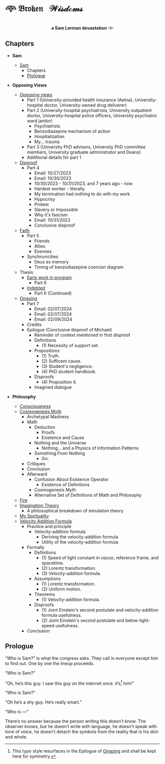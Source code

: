 # 𖥸 $\mathfrak{Broken}$ &nbsp; $\mathcal{Wisdoms}$

<p align='center'>
</br><b>a Sam Lerman devastation</b> 𖥸</br>
</p>

## Chapters

- **Sam**
  - [Sam](https://github.com/slerman12/BrokenWisdoms/blob/main/1-Sam.md)  
    - Chapters
    - [Prologue](#prologue)

- **Opposing Views**

  - [Opposing views](https://github.com/slerman12/BrokenWisdoms/blob/main/2-Opposing-views.md)
    - Part 1 (University-provided health insurance (Aetna), University-hospital doctor, University-owned drug deliverer)
    - Part 2 (University-hospital psychiatrists, University outpatient doctor, University-hospital police officers, University psychiatric ward janitor)
      - Psychiatrists
      - Benzodiazepine mechanism of action
      - Hospitalization
      - My... trauma
    - Part 3 (University PhD advisors, University PhD committee members, University graduate administrator and Deans)
    - Additional details for part 1
  - [Disproof](https://github.com/slerman12/BrokenWisdoms/blob/main/3-Disproof.md)
    - Part 4
      - Email: 10/27/2023
      - Email: 10/30/2023
      - 10/30/2023 - 10/31/2023, and 7 years ago - now
      - Hardest worker - literally.
      - My termination had nothing to do with my work
      - Hypocrisy
      - Protest
      - Slavery or Impossible
      - Why it's fascism
      - Email: 10/31/2023
      - Conclusive disproof
  - [Faith](https://github.com/slerman12/BrokenWisdoms/blob/main/4-Faith.md)
    - Part 5
      - Friends
      - Allies
      - Enemies
    - Synchronicities
      - Deus ex memory
      - Timing of benzodiazepine coercion diagram
  - Thesis
    - [Early work in program](https://github.com/slerman12/BrokenWisdoms/blob/main/5-Early-work-in-program.md)   
      - Part 6
    - [Indebted](https://github.com/slerman12/BrokenWisdoms/blob/main/6-Indebted.md)   
      - Part 6 (Continued)
  - [Ongoing](https://github.com/slerman12/BrokenWisdoms/blob/main/7-Ongoing.md)
    - Part 7
      - Email: 02/07/2024
      - Email: 02/07/2024
      - Email: 02/09/2024
    - Credits
    - Epilogue (Conclusive disproof of Michael)
      - Reminder of context mentioned in first disproof
      - Definitions
        - (1) Necessity of support set.
      - Propositions
        - (1) Truth.
        - (2) Sufficent cause.
        - (3) Student's negligence.
        - (4) PhD student handbook.
      - Disproofs
        - (4) Proposition 4.
      - Imagined dialogue

- **Philosophy**
  - [Consciousness](https://github.com/slerman12/BrokenWisdoms/blob/main/Philosophy/Consciousness.md)
  - [Cosmogenesis Myth](https://github.com/slerman12/BrokenWisdoms/blob/main/Philosophy/Cosmogenesis-Myth.md)
    - Archetypal Madness
    - Math
      - Deduction
        - Proofs
        - Existence and Cause
      - Nothing and the Universe  
        - Nothing... and a Physics of Information Patterns
      - Something From Nothing
        - Go:
    - Critiques
    - Conclusion
    - Afterward
      - Confusion About Existence Operator
        - Existence of Definitions
      - Cosmogenesis Myth
      - Alternative Set of Definitions of Math and Philosophy
  - [Fire](https://github.com/slerman12/BrokenWisdoms/blob/main/Philosophy/Fire.md)
  - [Imagination Theory](https://github.com/slerman12/BrokenWisdoms/blob/main/Philosophy/Imagination-Theory.md)
    - A philosophical breakdown of simulation theory
  - [My Spirituality](https://github.com/slerman12/BrokenWisdoms/blob/main/Philosophy/My-Spirituality.md)
  - [Velocity Addition Formula](https://github.com/slerman12/BrokenWisdoms/blob/main/Philosophy/Velocity-Addition-Formula.md)
    - Practice and principle
      - Velocity-addition formula
        - Deriving the velocity-addition formula
        - Utility of the velocity-addition formula
    - Formally
      - Definitions
        - (1) Speed of light constant *in vacuo*, reference frame, and spacetime.
        - (2) Lorentz transformation.
        - (3) Velocity-addition formula.
      - Assumptions
        - (1) Lorentz transformation.
        - (2) Uniform motion.
      - Theorems
        - (1) Velocity-addition formula.
      - Disproofs
        - (1) Joint Einstein's second postulate and velocity-addition formula usefulness.
        - (2) Joint Einstein's second postulate and below-light-speed usefulness.
    - Conclusion   

## Prologue

“Who is Sam?” is what the congress asks. They call in everyone except him to find out. One by one the lineup proceeds. 

“Who is Sam?”

“Oh, he’s this guy. I saw this guy on the internet once. it’s[^1] him!”

“Who is Sam?”

“Oh he’s a shy guy. He’s really smart.”

“Who is —“

There’s no answer because the person writing this doesn’t know. The observer knows, but he doesn’t write with language, he doesn’t speak with tone of voice, he doesn’t detach the symbols from the reality that is his skin and whole.

[^1]: This typo style resurfaces in the Epilogue of [Ongoing](https://github.com/slerman12/BrokenWisdoms/blob/main/7-Ongoing.md#imagined-dialogue) and shall be kept here for symmetry.

